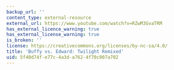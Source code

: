 ```yaml
---
backup_url: ''
content_type: external-resource
external_url: https://www.youtube.com/watch?v=RZwM3GvaTRM
has_external_licence_warning: true
has_external_license_warning: true
is_broken: ''
license: https://creativecommons.org/licenses/by-nc-sa/4.0/
title: 'Buffy vs. Edward: Twilight Remixed'
uid: 5f40d74f-e77c-4a3d-a762-4f70c007a702
---
```

